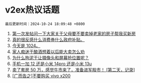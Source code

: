 # v2ex热议话题

`最后更新时间：2024-10-24 18:09:48 +0800`

1. [第一次发帖问一下大家关于父母要不要卖掉老家的房子帮我买新房](https://www.v2ex.com/t/1083248)
1. [真的很反感什么消费券什么政府补贴。](https://www.v2ex.com/t/1083169)
1. [今天是 1024。](https://www.v2ex.com/t/1083063)
1. [家人痴迷于酿酒想着以后能大卖怎么劝](https://www.v2ex.com/t/1082999)
1. [为什么拘泥于让摄像头和屏幕抢位置呢？](https://www.v2ex.com/t/1083078)
1. [手机一加 12 还是小米 14pro 还是小米 13u](https://www.v2ex.com/t/1083028)
1. [卖了套房 50 万，感觉牛市来了，准备进军股市！ [第二天，记录]](https://www.v2ex.com/t/1083182)
1. [[广而告之]不要购买 vivo x200](https://www.v2ex.com/t/1083107)

